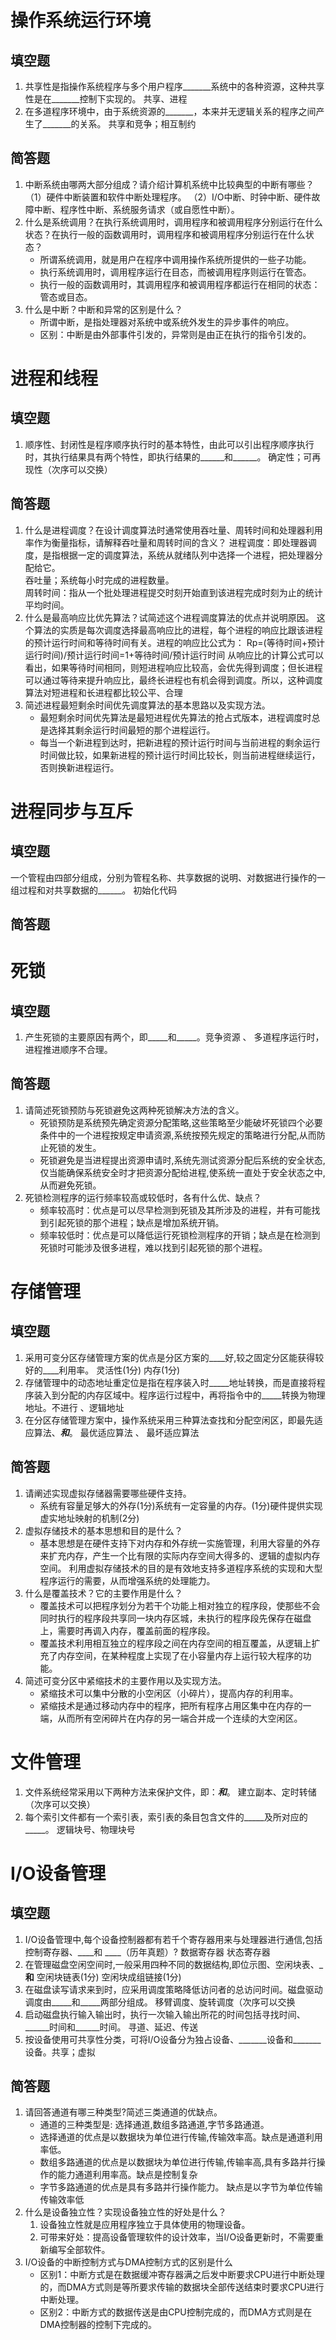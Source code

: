 # 操作系统运行环境
## 填空题
1. 共享性是指操作系统程序与多个用户程序_______系统中的各种资源，这种共享性是在_______控制下实现的。 共享、进程
2. 在多道程序环境中，由于系统资源的_______，本来并无逻辑关系的程序之间产生了_______的关系。 共享和竞争；相互制约
## 简答题
1. 中断系统由哪两大部分组成？请介绍计算机系统中比较典型的中断有哪些？
  （1）硬件中断装置和软件中断处理程序。
  （2）I/O中断、时钟中断、硬件故障中断、程序性中断、系统服务请求（或自愿性中断）。
2. 什么是系统调用？在执行系统调用时，调用程序和被调用程序分别运行在什么状态？在执行一般的函数调用时，调用程序和被调用程序分别运行在什么状态？
   * 所谓系统调用，就是用户在程序中调用操作系统所提供的一些子功能。  
   * 执行系统调用时，调用程序运行在目态，而被调用程序则运行在管态。  
   * 执行一般的函数调用时，其调用程序和被调用程序都运行在相同的状态：管态或目态。
3. 什么是中断？中断和异常的区别是什么？
   * 所谓中断，是指处理器对系统中或系统外发生的异步事件的响应。
   * 区别：中断是由外部事件引发的，异常则是由正在执行的指令引发的。

# 进程和线程
## 填空题
1. 顺序性、封闭性是程序顺序执行时的基本特性，由此可以引出程序顺序执行时，其执行结果具有两个特性，即执行结果的______和______。 确定性；可再现性（次序可以交换）
## 简答题
1. 什么是进程调度？在设计调度算法时通常使用吞吐量、周转时间和处理器利用率作为衡量指标，请解释吞吐量和周转时间的含义？
   进程调度：即处理器调度，是指根据一定的调度算法，系统从就绪队列中选择一个进程，把处理器分配给它。  
   吞吐量；系统每小时完成的进程数量。  
   周转时间：指从一个批处理进程提交时刻开始直到该进程完成时刻为止的统计平均时间。
2. 什么是最高响应比优先算法？试简述这个进程调度算法的优点并说明原因。
   这个算法的实质是每次调度选择最高响应比的进程，每个进程的响应比跟该进程的预计运行时间和等待时间有关。进程的响应比公式为： Rp=(等待时间+预计运行时间)/预计运行时间=1+等待时间/预计运行时间
   从响应比的计算公式可以看出，如果等待时间相同，则短进程响应比较高，会优先得到调度；但长进程可以通过等待来提升响应比，最终长进程也有机会得到调度。所以，这种调度算法对短进程和长进程都比较公平、合理
3. 简述进程最短剩余时间优先调度算法的基本思路以及实现方法。
   * 最短剩余时间优先算法是最短进程优先算法的抢占式版本，进程调度时总是选择其剩余运行时间最短的那个进程运行。
   * 每当一个新进程到达时，把新进程的预计运行时间与当前进程的剩余运行时间做比较，如果新进程的预计运行时间比较长，则当前进程继续运行，否则换新进程运行。
     
# 进程同步与互斥
## 填空题
一个管程由四部分组成，分别为管程名称、共享数据的说明、对数据进行操作的一组过程和对共享数据的______。  初始化代码
## 简答题

# 死锁 
## 填空题
1. 产生死锁的主要原因有两个，即_____和_____。竞争资源 、 多道程序运行时，进程推进顺序不合理。
   
## 简答题
1. 请简述死锁预防与死锁避免这两种死锁解决方法的含义。
   * 死锁预防是系统预先确定资源分配策略,这些策略至少能破坏死锁四个必要条件中的一个进程按规定申请资源,系统按预先规定的策略进行分配,从而防止死锁的发生。
   * 死锁避免是当进程提出资源申请时,系统先测试资源分配后系统的安全状态,仅当能确保系统安全时才把资源分配给进程,使系统一直处于安全状态之中,从而避免死锁。
2. 死锁检测程序的运行频率较高或较低时，各有什么优、缺点？
   * 频率较高时：优点是可以尽早检测到死锁及其所涉及的进程，并有可能找到引起死锁的那个进程；缺点是增加系统开销。
   * 频率较低时：优点是可以降低运行死锁检测程序的开销；缺点是在检测到死锁时可能涉及很多进程，难以找到引起死锁的那个进程。
# 存储管理
## 填空题
1. 采用可变分区存储管理方案的优点是分区方案的____好,较之固定分区能获得较好的____利用率。 灵活性(1分) 内存(1分)
2. 存储管理中的动态地址重定位是指在程序装入时_____地址转换，而是直接将程序装入到分配的内存区域中。程序运行过程中，再将指令中的_____转换为物理地址。不进行 、逻辑地址
3. 在分区存储管理方案中，操作系统采用三种算法查找和分配空闲区，即最先适应算法、_____和_____。 最优适应算法 、 最坏适应算法
## 简答题
1. 请阐述实现虚拟存储器需要哪些硬件支持。
   * 系统有容量足够大的外存(1分)系统有一定容量的内存。(1分)硬件提供实现虚实地址映射的机制(2分)
2. 虚拟存储技术的基本思想和目的是什么？
   * 基本思想是在硬件支持下对内存和外存统一实施管理，利用大容量的外存来扩充内存，产生一个比有限的实际内存空间大得多的、逻辑的虚拟内存空间。
利用虚拟存储技术的目的是有效地支持多道程序系统的实现和大型程序运行的需要，从而增强系统的处理能力。
2. 什么是覆盖技术？它的主要作用是什么？
   * 覆盖技术可以把程序划分为若干个功能上相对独立的程序段，使那些不会同时执行的程序段共享同一块内存区城，未执行的程序段先保存在磁盘上，需要时再调入内存，覆盖前面的程序段。
   * 覆盖技术利用相互独立的程序段之间在内存空间的相互覆盖，从逻辑上扩充了内存空间，在某种程度上实现了在小容量内存上运行较大程序的功能。
3. 简述可变分区中紧缩技术的主要作用以及实现方法。
   * 紧缩技术可以集中分散的小空闲区（小碎片），提高内存的利用率。
   * 紧缩技术是通过移动内存中的程序，把所有程序占用区集中在内存的一端，从而所有空闲碎片在内存的另一端合并成一个连续的大空闲区。
# 文件管理
  1. 文件系统经常采用以下两种方法来保护文件，即：_____和_____。 建立副本、定时转储（次序可以交换）
  2. 每个索引文件都有一个索引表，索引表的条目包含文件的_____及所对应的_____。 逻辑块号、物理块号
# I/O设备管理
## 填空题
1. I/O设备管理中,每个设备控制器都有若千个寄存器用来与处理器进行通信,包括控制寄存器、____和 ____（历年真题）?  数据寄存器 状态寄存器
2. 在管理磁盘空闲空间时,一般采用四种不同的数据结构,即位示图、空闲块表、_____和____ 空闲块链表(1分) 空闲块成组链接(1分)
3. 在磁盘读写请求来到时，应采用调度策略降低访问者的总访问时间。磁盘驱动调度由_____和_____两部分组成。 移臂调度、旋转调度（次序可以交换
4. 启动磁盘执行输入输出时，执行一次输入输出所花的时间包括寻找时间、______时间和______时间。  寻道、延迟、传送
5. 按设备使用可共享性分类，可将I/O设备分为独占设备、_______设备和_______设备。共享；虚拟
   
## 简答题
1. 请回答通道有哪三种类型?简述三类通道的优缺点。
   * 通道的三种类型是: 选择通道,数组多路通道,字节多路通道。
   * 选择通道的优点是以数据块为单位进行传输,传输效率高。缺点是通道利用率低。
   * 数组多路通道的优点是以数据块为单位进行传输,传输率高,具有多路并行操作的能力通道利用率高。缺点是控制复杂
   * 字节多路通道的优点是具有多路并行操作能力。 缺点是以字节为单位传输传输效率低
2. 什么是设备独立性？实现设备独立性的好处是什么？
   1. 设备独立性就是应用程序独立于具体使用的物理设备。
   2. 可带来好处：提高设备管理软件的设计效率，当I/O设备更新时，不需要重新编写全部软件。
3. I/O设备的中断控制方式与DMA控制方式的区别是什么
   * 区别1：中断方式是在数据缓冲寄存器满之后发中断要求CPU进行中断处理的，而DMA方式则是等所要求传输的数据块全部传送结束时要求CPU进行中断处理。
   * 区别2：中断方式的数据传送是由CPU控制完成的，而DMA方式则是在DMA控制器的控制下完成的。
